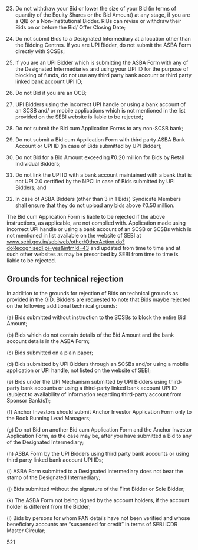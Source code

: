 23. Do not withdraw your Bid or lower the size of your Bid (in terms of quantity of the Equity Shares or the Bid Amount) at any stage, if you are a QIB or a Non-Institutional Bidder. RIBs can revise or withdraw their Bids on or before the Bid/ Offer Closing Date;

24. Do not submit Bids to a Designated Intermediary at a location other than the Bidding Centres. If you are UPI Bidder, do not submit the ASBA Form directly with SCSBs;

25. If you are an UPI Bidder which is submitting the ASBA Form with any of the Designated Intermediaries and using your UPI ID for the purpose of blocking of funds, do not use any third party bank account or third party linked bank account UPI ID;

26. Do not Bid if you are an OCB;

27. UPI Bidders using the incorrect UPI handle or using a bank account of an SCSB and/ or mobile applications which is not mentioned in the list provided on the SEBI website is liable to be rejected;

28. Do not submit the Bid cum Application Forms to any non-SCSB bank;

29. Do not submit a Bid cum Application Form with third party ASBA Bank Account or UPI ID (in case of Bids submitted by UPI Bidder);

30. Do not Bid for a Bid Amount exceeding ₹0.20 million for Bids by Retail Individual Bidders;

31. Do not link the UPI ID with a bank account maintained with a bank that is not UPI 2.0 certified by the NPCI in case of Bids submitted by UPI Bidders; and

32. In case of ASBA Bidders (other than 3 in 1 Bids) Syndicate Members shall ensure that they do not upload any bids above ₹0.50 million.

The Bid cum Application Form is liable to be rejected if the above instructions, as applicable, are not complied with. Application made using incorrect UPI handle or using a bank account of an SCSB or SCSBs which is not mentioned in list available on the website of SEBI at www.sebi.gov.in/sebiweb/other/OtherAction.do?doRecognisedFpi=yes&intmId=43 and updated from time to time and at such other websites as may be prescribed by SEBI from time to time is liable to be rejected.

## Grounds for technical rejection

In addition to the grounds for rejection of Bids on technical grounds as provided in the GID, Bidders are requested to note that Bids maybe rejected on the following additional technical grounds:

(a) Bids submitted without instruction to the SCSBs to block the entire Bid Amount;

(b) Bids which do not contain details of the Bid Amount and the bank account details in the ASBA Form;

(c) Bids submitted on a plain paper;

(d) Bids submitted by UPI Bidders through an SCSBs and/or using a mobile application or UPI handle, not listed on the website of SEBI;

(e) Bids under the UPI Mechanism submitted by UPI Bidders using third-party bank accounts or using a third-party linked bank account UPI ID (subject to availability of information regarding third-party account from Sponsor Bank(s));

(f) Anchor Investors should submit Anchor Investor Application Form only to the Book Running Lead Managers;

(g) Do not Bid on another Bid cum Application Form and the Anchor Investor Application Form, as the case may be, after you have submitted a Bid to any of the Designated Intermediary;

(h) ASBA Form by the UPI Bidders using third party bank accounts or using third party linked bank account UPI IDs;

(i) ASBA Form submitted to a Designated Intermediary does not bear the stamp of the Designated Intermediary;

(j) Bids submitted without the signature of the First Bidder or Sole Bidder;

(k) The ASBA Form not being signed by the account holders, if the account holder is different from the Bidder;

(l) Bids by persons for whom PAN details have not been verified and whose beneficiary accounts are “suspended for credit” in terms of SEBI ICDR Master Circular;

521